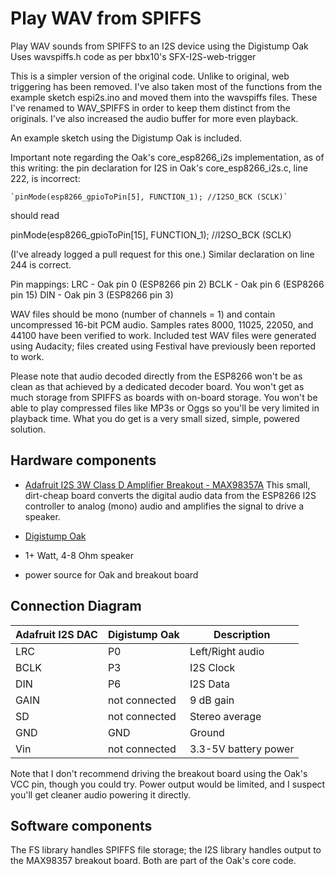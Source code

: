 # Play WAV from SPIFFS
Play WAV sounds from SPIFFS to an I2S device using the Digistump Oak
Uses wavspiffs.h code as per bbx10's SFX-I2S-web-trigger

This is a simpler version of the original code. Unlike to original, web triggering has been removed. I've also taken most of the functions from the example sketch espi2s.ino and moved them into the wavspiffs files. These I've renamed to WAV_SPIFFS in order to keep them distinct from the originals. I've also increased the audio buffer for more even playback.

An example sketch using the Digistump Oak is included.

Important note regarding the Oak's core_esp8266_i2s implementation, as of this writing: the pin declaration for I2S in Oak's core_esp8266_i2s.c, line 222, is incorrect:

    `pinMode(esp8266_gpioToPin[5], FUNCTION_1); //I2SO_BCK (SCLK)`

should read

  pinMode(esp8266_gpioToPin[15], FUNCTION_1); //I2SO_BCK (SCLK)

(I've already logged a pull request for this one.) Similar declaration on line 244 is correct.

Pin mappings:  LRC - Oak pin 0 (ESP8266 pin 2)
               BCLK - Oak pin 6 (ESP8266 pin 15)
               DIN - Oak pin 3 (ESP8266 pin 3)
               
WAV files should be mono (number of channels = 1) and contain uncompressed 16-bit PCM audio. Samples rates 8000, 11025, 22050, and 44100 have been verified to work. Included test WAV files were generated using Audacity; files created using Festival have previously been reported to work.

Please note that audio decoded directly from the ESP8266 won't be as clean as that achieved by a dedicated decoder board. You won't get as much storage from SPIFFS as boards with on-board storage. You won't be able to play compressed files like MP3s or Oggs so you'll be very limited in playback time. What you do get is a very small sized, simple, powered solution.

## Hardware components

* [Adafruit I2S 3W Class D Amplifier Breakout - MAX98357A](https://www.adafruit.com/products/3006)
This small, dirt-cheap board converts the digital audio data from the ESP8266 I2S controller to analog (mono) audio and amplifies the signal to drive a speaker.

* [Digistump Oak](http://digistump.com/category/22)

* 1+ Watt, 4-8 Ohm speaker

* power source for Oak and breakout board

## Connection Diagram

Adafruit I2S DAC |Digistump Oak      | Description
-----------------|-------------------|-------------
LRC              |P0                 | Left/Right audio
BCLK             |P3                 | I2S Clock
DIN              |P6                 | I2S Data
GAIN             |not connected      | 9 dB gain
SD               |not connected      | Stereo average
GND              |GND                | Ground
Vin              |not connected      | 3.3-5V battery power

Note that I don't recommend driving the breakout board using the Oak's VCC pin, though you could try. Power output would be limited, and I suspect you'll get cleaner audio powering it directly.

## Software components

The FS library handles SPIFFS file storage; the I2S library handles output to the MAX98357 breakout board. Both are part of the Oak's core code.
